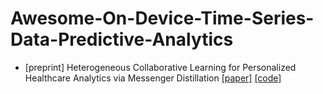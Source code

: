 # Awesome-On-Device-Time-Series-Data-Predictive-Analytics

* [preprint] Heterogeneous Collaborative Learning for Personalized Healthcare Analytics via Messenger Distillation [[paper]](https://arxiv.org/abs/2205.13705) [[code]](https://github.com/gyed/SQMD)
